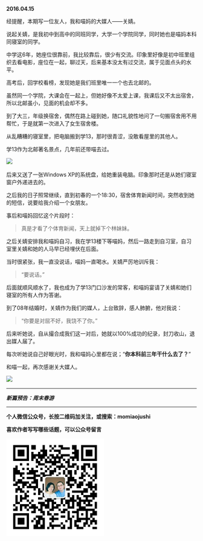 **2016.04.15**

经提醒，本期写一位友人，我和喵妈的大媒人——关婧。

说起关婧，是我初中到高中的同班同学，大学一个学院同学，同时她也是喵妈本科同寝室的同学。

中学这6年，她座位很靠前，我比较靠后，很少有交流。印象里好像是初中班里组织去看电影，座位在一起，聊过天，后来基本没太有过交流，属于见面点头的水平。

高考后，回学校看榜，发现她是我们班里唯一一个也去北邮的。

虽然同一个学院，大课会在一起上，但她好像不太爱上课，我课后又不太出宿舍，所以北邮虽小，见面的机会却不多。

到了大三，年级换宿舍，偶然在路上碰到她，随口礼貌性地问了一句搬宿舍用不用帮忙，于是就第一次进入了女生宿舍楼。

从乱糟糟的寝室里，把电脑搬到学13，那时很青涩，没敢看屋里的其他人。

学13作为北邮著名景点，几年前还带喵去过。

![](http://upload-images.jianshu.io/upload_images/51001-46edf4029757d5b1.jpg)

后来又送了一张Windows XP的系统盘，给她重装电脑。印象那时还是从她们寝室窗户外递进去的。

之后我的日子照常继续，直到初春的一个18:30，宿舍体育新闻时间，突然收到她的短信，说要给我介绍一个女朋友。

事后和喵妈回忆这个片段时：

>真是才看了个体育新闻，天上就掉下个林妹妹。

之后关婧安排我和喵妈自习，我在学13楼下等喵妈，然后一路走到自习室，自习室里关婧和她的人马早已经埋伏在后面。

当时很紧张，我一直没说话，喵妈一直喝水。关婧严厉地训斥我：

>“要说话。”

后面就顺风顺水了，我也成为了学13门口沙发的常客，和喵妈宴请了关婧和她们寝室的所有人作为答谢。

到了08年结婚时，关婧作为我们的媒人，上台致辞，感人肺腑，他对我说：

>“你要是对屈不好，我饶不了你。”

后来听她说，自从撮合成我们这一对后，她就以100%成功的纪录，封刀收山，退出媒人届了。

每次听她说自己好眼光时，我和喵妈心里都在说；“**你本科前三年干什么去了？**”

和喵一起，再次感谢关大媒人。

![](http://upload-images.jianshu.io/upload_images/51001-528dc5325fc126ce.jpg)

***

***新篇预告：周末春游***

***


**个人微信公众号，长按二维码加关注，或搜索：momiaojushi**

**喜欢作者写写哪些话题，可以公众号留言**

![](https://github.com/jiluofu/jiluofu.github.com/raw/master/momiaojushi/static/qrcode.jpg)